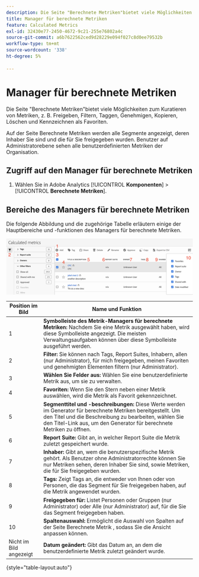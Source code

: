 ```yaml
---
description: Die Seite "Berechnete Metriken"bietet viele Möglichkeiten zum Kuratieren von Metriken, z. B. Freigeben, Filtern, Taggen, Genehmigen, Kopieren, Löschen und Kennzeichnen als Favoriten.
title: Manager für berechnete Metriken
feature: Calculated Metrics
exl-id: 32430e77-2450-4672-9c21-255e76802a4c
source-git-commit: a6b7622562ced9d28229e094f027c8d0ee79532b
workflow-type: tm+mt
source-wordcount: '338'
ht-degree: 5%

---
```


# Manager für berechnete Metriken

Die Seite &quot;Berechnete Metriken&quot;bietet viele Möglichkeiten zum Kuratieren von Metriken, z. B. Freigeben, Filtern, Taggen, Genehmigen, Kopieren, Löschen und Kennzeichnen als Favoriten.

Auf der Seite Berechnete Metriken werden alle Segmente angezeigt, deren Inhaber Sie sind und die für Sie freigegeben wurden. Benutzer auf Administratorebene sehen alle benutzerdefinierten Metriken der Organisation.

## Zugriff auf den Manager für berechnete Metriken

1. Wählen Sie in Adobe Analytics [!UICONTROL **Komponenten**] > [!UICONTROL **Berechnete Metriken**].

## Bereiche des Managers für berechnete Metriken

Die folgende Abbildung und die zugehörige Tabelle erläutern einige der Hauptbereiche und -funktionen des Managers für berechnete Metriken.

![](assets/calcmet_mgr_ui.png)

| Position im Bild | Name und Funktion |
|---|---|
| 1 | **Symbolleiste des Metrik-Managers für berechnete Metriken:** Nachdem Sie eine Metrik ausgewählt haben, wird diese Symbolleiste angezeigt. Die meisten Verwaltungsaufgaben können über diese Symbolleiste ausgeführt werden. |
| 2 | **Filter:** Sie können nach Tags, Report Suites, Inhabern, allen (nur Administrator), für mich freigegeben, meinen Favoriten und genehmigten Elementen filtern (nur Administrator). |
| 3 | **Wählen Sie Felder aus:** Wählen Sie eine benutzerdefinierte Metrik aus, um sie zu verwalten. |
| 4 | **Favoriten:** Wenn Sie den Stern neben einer Metrik auswählen, wird die Metrik als Favorit gekennzeichnet. |
| 5 | **Segmenttitel und -beschreibungen:** Diese Werte werden im Generator für berechnete Metriken bereitgestellt. Um den Titel und die Beschreibung zu bearbeiten, wählen Sie den Titel-Link aus, um den Generator für berechnete Metriken zu öffnen. |
| 6 | **Report Suite:** Gibt an, in welcher Report Suite die Metrik zuletzt gespeichert wurde. |
| 7 | **Inhaber:** Gibt an, wem die benutzerspezifische Metrik gehört. Als Benutzer ohne Administratorrechte können Sie nur Metriken sehen, deren Inhaber Sie sind, sowie Metriken, die für Sie freigegeben wurden. |
| 8 | **Tags:** Zeigt Tags an, die entweder von Ihnen oder von Personen, die das Segment für Sie freigegeben haben, auf die Metrik angewendet wurden. |
| 9 | **Freigegeben für:** Listet Personen oder Gruppen (nur Administrator) oder Alle (nur Administrator) auf, für die Sie das Segment freigegeben haben. |
| 10 | **Spaltenauswahl:** Ermöglicht die Auswahl von Spalten auf der Seite Berechnete Metrik , sodass Sie die Ansicht anpassen können. |
| Nicht im Bild angezeigt | **Datum geändert:** Gibt das Datum an, an dem die benutzerdefinierte Metrik zuletzt geändert wurde. |

{style="table-layout:auto"}
